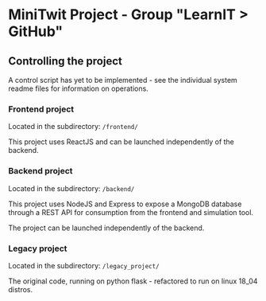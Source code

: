 # MiniTwit Project - Group "LearnIT > GitHub"

## Controlling the project
A control script has yet to be implemented - see
 the individual system readme files for information on operations.

### Frontend project
Located in the subdirectory: `/frontend/`

This project uses ReactJS and can be launched independently of the backend.

### Backend project
Located in the subdirectory: `/backend/`

This project uses NodeJS and Express to expose a MongoDB database through
 a REST API for consumption from the frontend and simulation tool.

The project can be launched independently of the backend.

### Legacy project
Located in the subdirectory: `/legacy_project/`

The original code, running on python flask - refactored to run on linux 18_04 distros.

